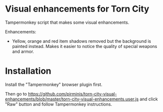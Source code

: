 # Visual enhancements for Torn City
Tampermonkey script that makes some visual enhancements.

Enhancements:
- Yellow, orange and red item shadows removed but the background is painted instead. Makes it easier to notice the quality of special weapons and armor.

# Installation
Install the "Tampermonkey" browser plugin first.

Then go to https://github.com/pirminis/torn-city-visual-enhancements/blob/master/torn-city-visual-enhancements.user.js and click "Raw" button and follow Tampermonkey instructions.
